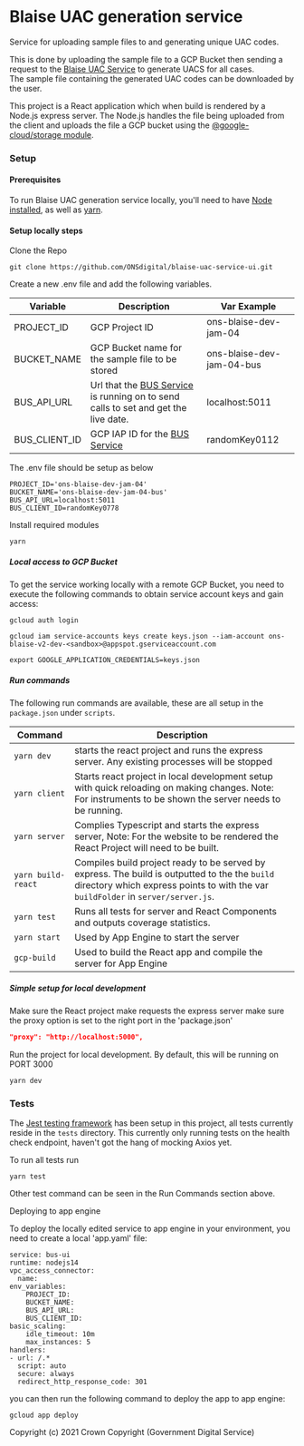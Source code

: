 # Blaise UAC generation service

Service for uploading sample files to and generating unique UAC codes.

This is done by uploading the sample file to a GCP Bucket then sending a request to
the [Blaise UAC Service](https://github.com/ONSdigital/blaise-uac-service) to generate UACS for all cases.  
The sample file containing the generated UAC codes can be downloaded by the user.

This project is a React application which when build is rendered by a Node.js express server. The Node.js handles the
file being uploaded from the client and uploads the file a GCP bucket using
the [@google-cloud/storage module](https://www.npmjs.com/package/@google-cloud/storage).

### Setup

#### Prerequisites

To run Blaise UAC generation service locally, you'll need to have [Node installed](https://nodejs.org/en/), as well
as [yarn](https://classic.yarnpkg.com/en/docs/install#mac-stable).

#### Setup locally steps

Clone the Repo

```shell script
git clone https://github.com/ONSdigital/blaise-uac-service-ui.git
```

Create a new .env file and add the following variables.

| Variable                      | Description                                                                     | Var Example                  |
|-------------------------------|---------------------------------------------------------------------------------|------------------------------|
| PROJECT_ID                    | GCP Project ID                                                                  | ons-blaise-dev-jam-04        |
| BUCKET_NAME                   | GCP Bucket name for the sample file to be stored                                | ons-blaise-dev-jam-04-bus    |
| BUS_API_URL                   | Url that the [BUS Service](https://github.com/ONSdigital/blaise-uac-service) is running on to send calls to set and get the live date.  | localhost:5011 |
| BUS_CLIENT_ID                | GCP IAP ID for the [BUS Service](https://github.com/ONSdigital/blaise-uac-service)  | randomKey0112 |

The .env file should be setup as below

```.env
PROJECT_ID='ons-blaise-dev-jam-04'             
BUCKET_NAME='ons-blaise-dev-jam-04-bus'
BUS_API_URL=localhost:5011
BUS_CLIENT_ID=randomKey0778
```

Install required modules

```shell script
yarn
```

##### Local access to GCP Bucket

To get the service working locally with a remote GCP Bucket, you need
to execute the following commands to obtain service account keys and gain access:

```
gcloud auth login
```

```
gcloud iam service-accounts keys create keys.json --iam-account ons-blaise-v2-dev-<sandbox>@appspot.gserviceaccount.com
```

```
export GOOGLE_APPLICATION_CREDENTIALS=keys.json
```

##### Run commands

The following run commands are available, these are all setup in the `package.json` under `scripts`.

| Command                | Description                                                                                                                                               |
|------------------------|-----------------------------------------------------------------------------------------------------------------------------------------------------------|
| `yarn dev`            |  starts the react project and runs the express server. Any existing processes will be stopped               |
| `yarn client`          | Starts react project in local development setup with quick reloading on making changes. Note: For instruments to be shown the server needs to be running. |
| `yarn server`          | Complies Typescript and starts the express server, Note: For the website to be rendered the React Project will need to be built.                          |
| `yarn build-react`     | Compiles build project ready to be served by express. The build is outputted to the the `build` directory which express points to with the var `buildFolder` in `server/server.js`.                       |
| `yarn test`            | Runs all tests for server and React Components and outputs coverage statistics.                                                                           |
| `yarn start`           | Used by App Engine to start the server |
| `gcp-build`            | Used to build the React app and compile the server for App Engine                                                                               |

##### Simple setup for local development

Make sure the React project make requests the express server make sure the proxy option is set to the right port
in the 'package.json'

```.json
"proxy": "http://localhost:5000",
```

Run the project for local development. By default, this will be running on PORT 3000

```shell script
yarn dev
```

### Tests

The [Jest testing framework](https://jestjs.io/en/) has been setup in this project, all tests currently reside in
the `tests` directory. This currently only running tests on the health check endpoint, haven't got the hang of mocking
Axios yet.

To run all tests run

```shell script
yarn test
```

Other test command can be seen in the Run Commands section above.

Deploying to app engine

To deploy the locally edited service to app engine in your environment, you need to create a local
'app.yaml' file:

```.shell
service: bus-ui
runtime: nodejs14
vpc_access_connector:
  name: 
env_variables:
    PROJECT_ID: 
    BUCKET_NAME: 
    BUS_API_URL: 
    BUS_CLIENT_ID: 
basic_scaling:
    idle_timeout: 10m
    max_instances: 5
handlers:
- url: /.*
  script: auto
  secure: always
  redirect_http_response_code: 301
```

you can then run the following command to deploy the app to app engine: 

```.shell
gcloud app deploy
```

Copyright (c) 2021 Crown Copyright (Government Digital Service)